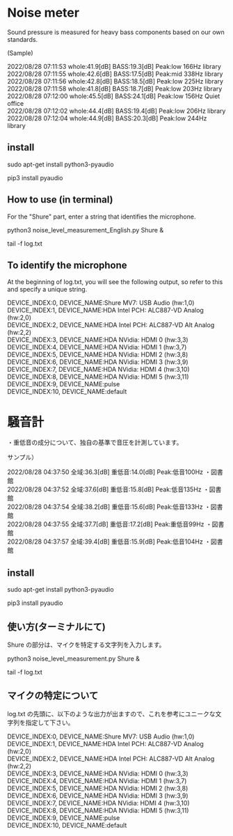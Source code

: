 # Noise meter

Sound pressure is measured for heavy bass components based on our own standards.

(Sample)

2022/08/28 07:11:53  whole:41.9[dB]  BASS:19.3[dB] Peak:low 166Hz   library<br>
2022/08/28 07:11:55  whole:42.6[dB]  BASS:17.5[dB] Peak:mid 338Hz   library<br>
2022/08/28 07:11:56  whole:42.8[dB]  BASS:18.5[dB] Peak:low 225Hz   library<br>
2022/08/28 07:11:58  whole:41.8[dB]  BASS:18.7[dB] Peak:low 203Hz   library<br>
2022/08/28 07:12:00  whole:45.5[dB]  BASS:24.1[dB] Peak:low 156Hz   Quiet office<br>
2022/08/28 07:12:02  whole:44.4[dB]  BASS:19.4[dB] Peak:low 206Hz   library<br>
2022/08/28 07:12:04  whole:44.9[dB]  BASS:20.3[dB] Peak:low 244Hz   library<br>


## install

sudo apt-get install python3-pyaudio

pip3 install pyaudio

## How to use (in terminal)

For the "Shure" part, enter a string that identifies the microphone.

python3 noise_level_measurement_English.py Shure &

tail -f log.txt

## To identify the microphone

At the beginning of log.txt, you will see the following output, so refer to this and specify a unique string.

DEVICE_INDEX:0, DEVICE_NAME:Shure MV7: USB Audio (hw:1,0)<br>
DEVICE_INDEX:1, DEVICE_NAME:HDA Intel PCH: ALC887-VD Analog (hw:2,0)<br>
DEVICE_INDEX:2, DEVICE_NAME:HDA Intel PCH: ALC887-VD Alt Analog (hw:2,2)<br>
DEVICE_INDEX:3, DEVICE_NAME:HDA NVidia: HDMI 0 (hw:3,3)<br>
DEVICE_INDEX:4, DEVICE_NAME:HDA NVidia: HDMI 1 (hw:3,7)<br>
DEVICE_INDEX:5, DEVICE_NAME:HDA NVidia: HDMI 2 (hw:3,8)<br>
DEVICE_INDEX:6, DEVICE_NAME:HDA NVidia: HDMI 3 (hw:3,9)<br>
DEVICE_INDEX:7, DEVICE_NAME:HDA NVidia: HDMI 4 (hw:3,10)<br>
DEVICE_INDEX:8, DEVICE_NAME:HDA NVidia: HDMI 5 (hw:3,11)<br>
DEVICE_INDEX:9, DEVICE_NAME:pulse<br>
DEVICE_INDEX:10, DEVICE_NAME:default<br>




# 騒音計

・重低音の成分について、独自の基準で音圧を計測しています。

サンプル）

2022/08/28 04:37:50  全域:36.3[dB]     重低音:14.0[dB]     Peak:低音100Hz ・図書館<br>
2022/08/28 04:37:52  全域:37.6[dB]     重低音:15.8[dB]     Peak:低音135Hz ・図書館<br>
2022/08/28 04:37:54  全域:38.2[dB]     重低音:15.6[dB]     Peak:低音133Hz ・図書館<br>
2022/08/28 04:37:55  全域:37.7[dB]     重低音:17.2[dB]     Peak:重低音99Hz ・図書館<br>
2022/08/28 04:37:57  全域:39.4[dB]     重低音:15.9[dB]     Peak:低音104Hz ・図書館<br>


## install

sudo apt-get install python3-pyaudio

pip3 install pyaudio

## 使い方(ターミナルにて)

Shure の部分は、マイクを特定する文字列を入力します。

python3 noise_level_measurement.py Shure &

tail -f log.txt

## マイクの特定について

log.txt の先頭に、以下のような出力が出ますので、これを参考にユニークな文字列を指定して下さい。

DEVICE_INDEX:0, DEVICE_NAME:Shure MV7: USB Audio (hw:1,0)<br>
DEVICE_INDEX:1, DEVICE_NAME:HDA Intel PCH: ALC887-VD Analog (hw:2,0)<br>
DEVICE_INDEX:2, DEVICE_NAME:HDA Intel PCH: ALC887-VD Alt Analog (hw:2,2)<br>
DEVICE_INDEX:3, DEVICE_NAME:HDA NVidia: HDMI 0 (hw:3,3)<br>
DEVICE_INDEX:4, DEVICE_NAME:HDA NVidia: HDMI 1 (hw:3,7)<br>
DEVICE_INDEX:5, DEVICE_NAME:HDA NVidia: HDMI 2 (hw:3,8)<br>
DEVICE_INDEX:6, DEVICE_NAME:HDA NVidia: HDMI 3 (hw:3,9)<br>
DEVICE_INDEX:7, DEVICE_NAME:HDA NVidia: HDMI 4 (hw:3,10)<br>
DEVICE_INDEX:8, DEVICE_NAME:HDA NVidia: HDMI 5 (hw:3,11)<br>
DEVICE_INDEX:9, DEVICE_NAME:pulse<br>
DEVICE_INDEX:10, DEVICE_NAME:default<br>
